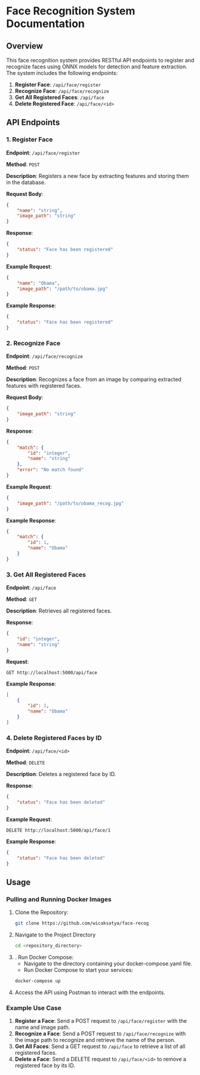 # Face Recognition System Documentation

## Overview

This face recognition system provides RESTful API endpoints to register and recognize faces using ONNX models for detection and feature extraction. The system includes the following endpoints:

1. **Register Face**: `/api/face/register`
2. **Recognize Face**: `/api/face/recognize`
3. **Get All Registered Faces**: `/api/face`
4. **Delete Registered Face**: `/api/face/<id>`

## API Endpoints

### 1. Register Face

**Endpoint**: `/api/face/register`

**Method**: `POST`

**Description**: Registers a new face by extracting features and storing them in the database.

**Request Body**:
```json
{
    "name": "string",      
    "image_path": "string" 
}
```

**Response**:
```json
{
    "status": "Face has been registered"
}
```

**Example Request**:
```json
{
    "name": "Obama",     
    "image_path": "/path/to/obama.jpg"
}
```

**Example Response**:
```json
{
    "status": "Face has been registered"
}
```

### 2. Recognize Face

**Endpoint**: `/api/face/recognize`

**Method**: `POST`

**Description**: Recognizes a face from an image by comparing extracted features with registered faces.

**Request Body**:
```json
{     
    "image_path": "string" 
}
```

**Response**:
```json
{
    "match": {
        "id": "integer",   
        "name": "string"    
    },
    "error": "No match found"
}
```

**Example Request**:
```json
{
    "image_path": "/path/to/obama_recog.jpg"
}
```

**Example Response**:
```json
{
    "match": {
        "id": 1,   
        "name": "Obama"    
    }
}
```

### 3. Get All Registered Faces

**Endpoint**: `/api/face`

**Method**: `GET`

**Description**: Retrieves all registered faces.

**Response**:
```json
{
    "id": "integer",   
    "name": "string"
}
```

**Request**:
```http
GET http://localhost:5000/api/face
```

**Example Response**:
```json
[
    {
        "id": 1,   
        "name": "Obama"
    }
]
```

### 4. Delete Registered Faces by ID

**Endpoint**: `/api/face/<id>`

**Method**: `DELETE`

**Description**: Deletes a registered face by ID.

**Response**:
```json
{
    "status": "Face has been deleted"
}
```

**Example Request**:
```http
DELETE http://localhost:5000/api/face/1
```

**Example Response**:
```json
{
    "status": "Face has been deleted"
}
```

## Usage

### Pulling and Running Docker Images
1. Clone the Repository:
   ```bash
   git clone https://github.com/wicaksatya/face-recog
   ```
2. Navigate to the Project Directory
   ```bash
   cd <repository_directory>
   ``` 
3. . Run Docker Compose:
   * Navigate to the directory containing your docker-compose.yaml file.
   * Run Docker Compose to start your services:
   ```bash
   docker-compose up
   ```
4. Access the API using Postman to interact with the endpoints.

### Example Use Case
1. **Register a Face**:
   Send a POST request to `/api/face/register` with the name and image path.
2. **Recognize a Face**:
   Send a POST request to `/api/face/recognize` with the image path to recognize and retrieve the name of the person.
3. **Get All Faces**:
   Send a GET request to `/api/face` to retrieve a list of all registered faces.
4. **Delete a Face**:
   Send a DELETE request to `/api/face/<id>` to remove a registered face by its ID.
